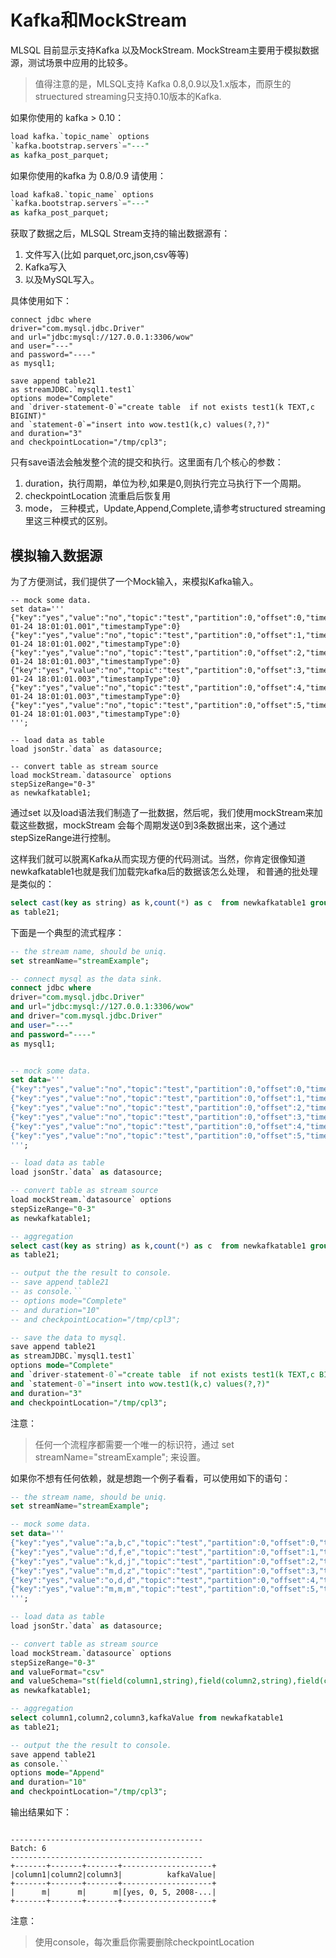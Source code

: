 # Kafka和MockStream

MLSQL 目前显示支持Kafka 以及MockStream. MockStream主要用于模拟数据源，测试场景中应用的比较多。


> 值得注意的是，MLSQL支持 Kafka 0.8,0.9以及1.x版本，而原生的struectured streaming只支持0.10版本的Kafka.

如果你使用的 kafka > 0.10：

```sql
load kafka.`topic_name` options
`kafka.bootstrap.servers`="---"
as kafka_post_parquet;
```

如果你使用的kafka 为 0.8/0.9 请使用：


```sql
load kafka8.`topic_name` options
`kafka.bootstrap.servers`="---"
as kafka_post_parquet;
```

获取了数据之后，MLSQL Stream支持的输出数据源有：
 
1. 文件写入(比如 parquet,orc,json,csv等等)
2. Kafka写入
3. 以及MySQL写入。

具体使用如下：

```
connect jdbc where  
driver="com.mysql.jdbc.Driver"
and url="jdbc:mysql://127.0.0.1:3306/wow"
and user="---"
and password="----"
as mysql1;

save append table21  
as streamJDBC.`mysql1.test1` 
options mode="Complete"
and `driver-statement-0`="create table  if not exists test1(k TEXT,c BIGINT)"
and `statement-0`="insert into wow.test1(k,c) values(?,?)"
and duration="3"
and checkpointLocation="/tmp/cpl3";
```

只有save语法会触发整个流的提交和执行。这里面有几个核心的参数：

1. duration，执行周期，单位为秒,如果是0,则执行完立马执行下一个周期。
2. checkpointLocation 流重启后恢复用
3. mode， 三种模式，Update,Append,Complete,请参考structured streaming里这三种模式的区别。

## 模拟输入数据源

为了方便测试，我们提供了一个Mock输入，来模拟Kafka输入。

```
-- mock some data.
set data='''
{"key":"yes","value":"no","topic":"test","partition":0,"offset":0,"timestamp":"2008-01-24 18:01:01.001","timestampType":0}
{"key":"yes","value":"no","topic":"test","partition":0,"offset":1,"timestamp":"2008-01-24 18:01:01.002","timestampType":0}
{"key":"yes","value":"no","topic":"test","partition":0,"offset":2,"timestamp":"2008-01-24 18:01:01.003","timestampType":0}
{"key":"yes","value":"no","topic":"test","partition":0,"offset":3,"timestamp":"2008-01-24 18:01:01.003","timestampType":0}
{"key":"yes","value":"no","topic":"test","partition":0,"offset":4,"timestamp":"2008-01-24 18:01:01.003","timestampType":0}
{"key":"yes","value":"no","topic":"test","partition":0,"offset":5,"timestamp":"2008-01-24 18:01:01.003","timestampType":0}
''';

-- load data as table
load jsonStr.`data` as datasource;

-- convert table as stream source
load mockStream.`datasource` options 
stepSizeRange="0-3"
as newkafkatable1;
```

通过set 以及load语法我们制造了一批数据，然后呢，我们使用mockStream来加载这些数据，mockStream
会每个周期发送0到3条数据出来，这个通过stepSizeRange进行控制。

这样我们就可以脱离Kafka从而实现方便的代码测试。当然，你肯定很像知道newkafkatable1也就是我们加载完kafka后的数据该怎么处理，
和普通的批处理是类似的：

```sql
select cast(key as string) as k,count(*) as c  from newkafkatable1 group by key
as table21;
```

下面是一个典型的流式程序：


```sql
-- the stream name, should be uniq.
set streamName="streamExample";

-- connect mysql as the data sink.
connect jdbc where  
driver="com.mysql.jdbc.Driver"
and url="jdbc:mysql://127.0.0.1:3306/wow"
and driver="com.mysql.jdbc.Driver"
and user="---"
and password="----"
as mysql1;


-- mock some data.
set data='''
{"key":"yes","value":"no","topic":"test","partition":0,"offset":0,"timestamp":"2008-01-24 18:01:01.001","timestampType":0}
{"key":"yes","value":"no","topic":"test","partition":0,"offset":1,"timestamp":"2008-01-24 18:01:01.002","timestampType":0}
{"key":"yes","value":"no","topic":"test","partition":0,"offset":2,"timestamp":"2008-01-24 18:01:01.003","timestampType":0}
{"key":"yes","value":"no","topic":"test","partition":0,"offset":3,"timestamp":"2008-01-24 18:01:01.003","timestampType":0}
{"key":"yes","value":"no","topic":"test","partition":0,"offset":4,"timestamp":"2008-01-24 18:01:01.003","timestampType":0}
{"key":"yes","value":"no","topic":"test","partition":0,"offset":5,"timestamp":"2008-01-24 18:01:01.003","timestampType":0}
''';

-- load data as table
load jsonStr.`data` as datasource;

-- convert table as stream source
load mockStream.`datasource` options 
stepSizeRange="0-3"
as newkafkatable1;

-- aggregation 
select cast(key as string) as k,count(*) as c  from newkafkatable1 group by key
as table21;

-- output the the result to console.
-- save append table21  
-- as console.`` 
-- options mode="Complete"
-- and duration="10"
-- and checkpointLocation="/tmp/cpl3";

-- save the data to mysql.
save append table21  
as streamJDBC.`mysql1.test1` 
options mode="Complete"
and `driver-statement-0`="create table  if not exists test1(k TEXT,c BIGINT)"
and `statement-0`="insert into wow.test1(k,c) values(?,?)"
and duration="3"
and checkpointLocation="/tmp/cpl3";
```

注意：

> 任何一个流程序都需要一个唯一的标识符，通过  set streamName="streamExample"; 来设置。


如果你不想有任何依赖，就是想跑一个例子看看，可以使用如下的语句：

```sql
-- the stream name, should be uniq.
set streamName="streamExample";

-- mock some data.
set data='''
{"key":"yes","value":"a,b,c","topic":"test","partition":0,"offset":0,"timestamp":"2008-01-24 18:01:01.001","timestampType":0}
{"key":"yes","value":"d,f,e","topic":"test","partition":0,"offset":1,"timestamp":"2008-01-24 18:01:01.002","timestampType":0}
{"key":"yes","value":"k,d,j","topic":"test","partition":0,"offset":2,"timestamp":"2008-01-24 18:01:01.003","timestampType":0}
{"key":"yes","value":"m,d,z","topic":"test","partition":0,"offset":3,"timestamp":"2008-01-24 18:01:01.003","timestampType":0}
{"key":"yes","value":"o,d,d","topic":"test","partition":0,"offset":4,"timestamp":"2008-01-24 18:01:01.003","timestampType":0}
{"key":"yes","value":"m,m,m","topic":"test","partition":0,"offset":5,"timestamp":"2008-01-24 18:01:01.003","timestampType":0}
''';

-- load data as table
load jsonStr.`data` as datasource;

-- convert table as stream source
load mockStream.`datasource` options 
stepSizeRange="0-3"
and valueFormat="csv"
and valueSchema="st(field(column1,string),field(column2,string),field(column3,string))"
as newkafkatable1;

-- aggregation 
select column1,column2,column3,kafkaValue from newkafkatable1 
as table21;

-- output the the result to console.
save append table21  
as console.`` 
options mode="Append"
and duration="10"
and checkpointLocation="/tmp/cpl3";
```

输出结果如下：


```

-------------------------------------------
Batch: 6
-------------------------------------------
+-------+-------+-------+--------------------+
|column1|column2|column3|          kafkaValue|
+-------+-------+-------+--------------------+
|      m|      m|      m|[yes, 0, 5, 2008-...|
+-------+-------+-------+--------------------+
```


注意：

> 使用console，每次重启你需要删除checkpointLocation
  







